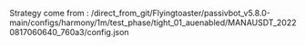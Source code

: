 Strategy come from : /direct_from_git/Flyingtoaster/passivbot_v5.8.0-main/configs/harmony/1m/test_phase/tight_01_auenabled/MANAUSDT_20220817060640_760a3/config.json